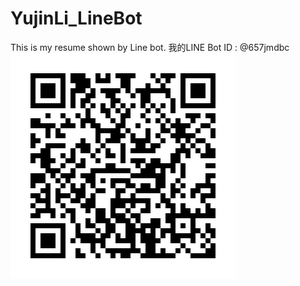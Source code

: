 # YujinLi_LineBot
This is my resume shown by Line bot.
我的LINE Bot ID : @657jmdbc
![Alt text](https://raw.githubusercontent.com/nicolela5693/YujinLi_LineBot/master/LINEBOT_QRCode.png "LINE BOT QRCode")
